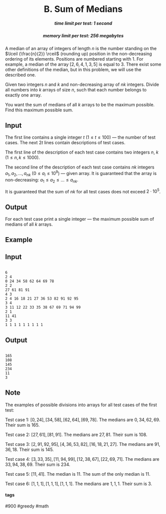<h1 style='text-align: center;'> B. Sum of Medians</h1>

<h5 style='text-align: center;'>time limit per test: 1 second</h5>
<h5 style='text-align: center;'>memory limit per test: 256 megabytes</h5>

A median of an array of integers of length $n$ is the number standing on the $\lceil {\frac{n}{2}} \rceil$ (rounding up) position in the non-decreasing ordering of its elements. Positions are numbered starting with $1$. For example, a median of the array $[2, 6, 4, 1, 3, 5]$ is equal to $3$. There exist some other definitions of the median, but in this problem, we will use the described one.

Given two integers $n$ and $k$ and non-decreasing array of $nk$ integers. Divide all numbers into $k$ arrays of size $n$, such that each number belongs to exactly one array.

You want the sum of medians of all $k$ arrays to be the maximum possible. Find this maximum possible sum.

## Input

The first line contains a single integer $t$ ($1 \leq t \leq 100$) — the number of test cases. The next $2t$ lines contain descriptions of test cases.

The first line of the description of each test case contains two integers $n$, $k$ ($1 \leq n, k \leq 1000$).

The second line of the description of each test case contains $nk$ integers $a_1, a_2, \ldots, a_{nk}$ ($0 \leq a_i \leq 10^9$) — given array. It is guaranteed that the array is non-decreasing: $a_1 \leq a_2 \leq \ldots \leq a_{nk}$.

It is guaranteed that the sum of $nk$ for all test cases does not exceed $2 \cdot 10^5$.

## Output

For each test case print a single integer — the maximum possible sum of medians of all $k$ arrays.

## Example

## Input


```

6
2 4
0 24 34 58 62 64 69 78
2 2
27 61 81 91
4 3
2 4 16 18 21 27 36 53 82 91 92 95
3 4
3 11 12 22 33 35 38 67 69 71 94 99
2 1
11 41
3 3
1 1 1 1 1 1 1 1 1

```
## Output


```

165
108
145
234
11
3

```
## Note

The examples of possible divisions into arrays for all test cases of the first test:

Test case $1$: $[0, 24], [34, 58], [62, 64], [69, 78]$. The medians are $0, 34, 62, 69$. Their sum is $165$.

Test case $2$: $[27, 61], [81, 91]$. The medians are $27, 81$. Their sum is $108$.

Test case $3$: $[2, 91, 92, 95], [4, 36, 53, 82], [16, 18, 21, 27]$. The medians are $91, 36, 18$. Their sum is $145$.

Test case $4$: $[3, 33, 35], [11, 94, 99], [12, 38, 67], [22, 69, 71]$. The medians are $33, 94, 38, 69$. Their sum is $234$.

Test case $5$: $[11, 41]$. The median is $11$. The sum of the only median is $11$.

Test case $6$: $[1, 1, 1], [1, 1, 1], [1, 1, 1]$. The medians are $1, 1, 1$. Their sum is $3$.



#### tags 

#900 #greedy #math 